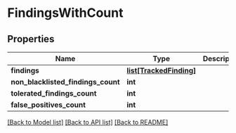 # FindingsWithCount

## Properties
Name | Type | Description | Notes
------------ | ------------- | ------------- | -------------
**findings** | [**list[TrackedFinding]**](TrackedFinding.md) |  | [optional] 
**non_blacklisted_findings_count** | **int** |  | [optional] 
**tolerated_findings_count** | **int** |  | [optional] 
**false_positives_count** | **int** |  | [optional] 

[[Back to Model list]](../README.md#documentation-for-models) [[Back to API list]](../README.md#documentation-for-api-endpoints) [[Back to README]](../README.md)


